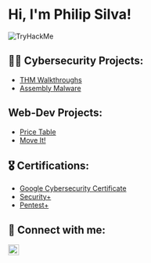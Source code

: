 <h1>Hi, I'm Philip Silva! </h1>    <img src="https://tryhackme-badges.s3.amazonaws.com/Lipesilva.png" alt="TryHackMe">

<h2> 👨‍💻 Cybersecurity Projects:</h2>

- [THM Walkthroughs](https://github.com/Lipe-Silva/THM_Walkthroughs)
- [Assembly Malware](https://github.com/Lipe-Silva/assembly_sec)

<h2> Web-Dev Projects:</h2>

- [Price Table](https://lipe-silva.github.io/Flexbox-Pricing-Table/)
- [Move It!](https://lipe-silva.github.io/Move-It/)

<h2> 🎖️ Certifications:</h2>

- [Google Cybersecurity Certificate](https://coursera.org/share/b4dae691ac01b87830f04382b0effc5c)
- [Security+](https://www.credly.com/badges/33710e5f-bafc-47f8-9a15-e70356ddb37f/public_url)
- [Pentest+](https://www.credly.com/badges/33710e5f-bafc-47f8-9a15-e70356ddb37f/public_url)

<h2> 🤳 Connect with me:</h2>

[<img align="left" alt="PhilipSilva | LinkedIn" width="22px" src="https://cdn.jsdelivr.net/npm/simple-icons@v3/icons/linkedin.svg" />][linkedin]


[linkedin]: https://www.linkedin.com/in/philip-silva-cybersec/
